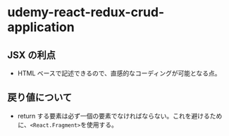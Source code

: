 # udemy-react-redux-crud-application

## JSX の利点
- HTML ベースで記述できるので、直感的なコーディングが可能となる点。

## 戻り値について
- return する要素は必ず一個の要素でなければならない。これを避けるために、`<React.Fragment>`を使用する。

## 